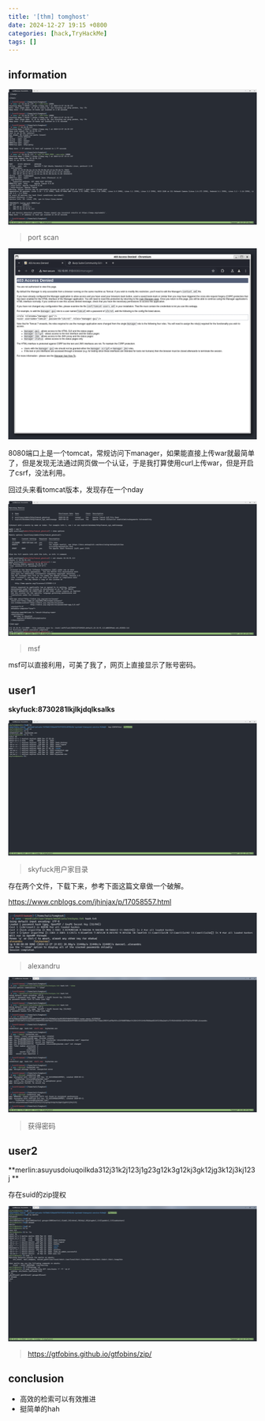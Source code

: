 ```yaml
---
title: '[thm] tomghost'
date: 2024-12-27 19:15 +0800
categories: [hack,TryHackMe]
tags: []
---
```


## information

![image-20241227191947986](../assets/img/2024-12-27-[thm]%20tomghost.assets/image-20241227191947986.png)

> port scan

![image-20241227191337243](../assets/img/2024-12-27-[thm]%20tomghost.assets/image-20241227191337243.png)

8080端口上是一个tomcat，常规访问下manager，如果能直接上传war就最简单了，但是发现无法通过网页做一个认证，于是我打算使用curl上传war，但是开启了csrf，没法利用。

回过头来看tomcat版本，发现存在一个nday

![image-20241227192046459](../assets/img/2024-12-27-[thm]%20tomghost.assets/image-20241227192046459.png)

> msf

msf可以直接利用，可美了我了，网页上直接显示了账号密码。

## user1

**skyfuck:8730281lkjlkjdqlksalks**

![image-20241227192205901](../assets/img/2024-12-27-[thm]%20tomghost.assets/image-20241227192205901.png)

> skyfuck用户家目录

存在两个文件，下载下来，参考下面这篇文章做一个破解。

https://www.cnblogs.com/jhinjax/p/17058557.html

![image-20241227190459289](../assets/img/2024-12-27-[thm]%20tomghost.assets/image-20241227190459289.png)

>  alexandru

![image-20241227190904179](../assets/img/2024-12-27-[thm]%20tomghost.assets/image-20241227190904179.png)

> 获得密码

## user2

**merlin:asuyusdoiuqoilkda312j31k2j123j1g23g12k3g12kj3gk12jg3k12j3kj123j **

存在suid的zip提权

![image-20241227191050657](../assets/img/2024-12-27-[thm]%20tomghost.assets/image-20241227191050657.png)

> https://gtfobins.github.io/gtfobins/zip/



## conclusion

- 高效的检索可以有效推进
- 挺简单的hah